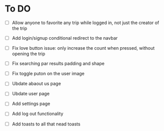 # To DO
- [ ] Allow anyone to favorite any trip while logged in, not just the creator of the trip
- [ ] Add login/signup conditional redirect to the navbar
- [ ] Fix love button issue: only increase the count when pressed, without opening the trip
- [ ] Fix searching par results padding and shape
- [ ] Fix toggle puton on the user image
- [ ] Ubdate abaout us page
- [ ] Ubdate user page
- [ ] Add settings page
- [ ] Add log out functionality
- [ ] Add toasts to all that nead toasts



